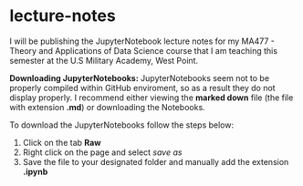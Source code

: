# lecture-notes
I will be publishing the JupyterNotebook lecture notes for my MA477 - Theory and Applications of Data Science course that I am teaching this semester at the U.S Military Academy, West Point.

<b>Downloading JupyterNotebooks:</b> JupyterNotebooks seem not to be properly compiled within GitHub enviroment, so as a result they do not display properly. I recommend either viewing the <b> marked down</b> file (the file with extension <b>.md</b>) or downloading the Notebooks.

To download the JupyterNotebooks follow the steps below:

<ol>
  
 <li> Click on the tab <b> Raw</b>
  <li> Right click on the page and select <i>save as</i></li>
  <li> Save the file to your designated folder and manually add the extension <b>.ipynb</b>
  
</ol>
